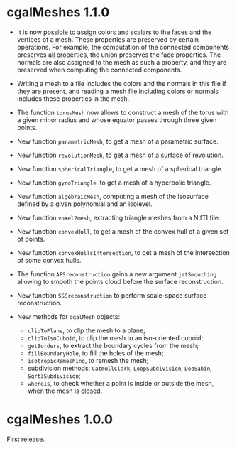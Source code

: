 # cgalMeshes 1.1.0

- It is now possible to assign colors and scalars to the faces and the vertices of a mesh. These properties are preserved by certain operations. For example, the computation of the connected components preserves all properties, the union preserves the face properties. The normals are also assigned to the mesh as such a property, and they are preserved when computing the connected components.

- Writing a mesh to a file includes the colors and the normals in this file if they are present, and reading a mesh file including colors or normals includes these properties in the mesh. 

- The function `torusMesh` now allows to construct a mesh of the torus with a given minor radius and whose equator passes through three given points.

- New function `parametricMesh`, to get a mesh of a parametric surface.

- New function `revolutionMesh`, to get a mesh of a surface of revolution.

- New function `sphericalTriangle`, to get a mesh of a spherical triangle.

- New function `gyroTriangle`, to get a mesh of a hyperbolic triangle.

- New function `algebraicMesh`, computing a mesh of the isosurface defined by a given polynomial and an isolevel.

- New function `voxel2mesh`, extracting triangle meshes from a NifTI file.

- New function `convexHull`, to get a mesh of the convex hull of a given set of points.

- New function `convexHullsIntersection`, to get a mesh of the intersection of some convex hulls.

- The function `AFSreconstruction` gains a new argument `jetSmoothing` allowing to smooth the points cloud before the surface reconstruction.

- New function `SSSreconstruction` to perform scale-space surface reconstruction.

- New methods for `cgalMesh` objects:
  * `clipToPlane`, to clip the mesh to a plane;
  * `clipToIsoCuboid`, to clip the mesh to an iso-oriented cuboid;
  * `getBorders`, to extract the boundary cycles from the mesh;
  * `fillBoundaryHole`, to fill the holes of the mesh;
  * `isotropicRemeshing`, to remesh the mesh;
  * subdivision methods: `CatmullClark`, `LoopSubdivision`, `DooSabin`, `Sqrt3Subdivision`;
  * `whereIs`, to check whether a point is inside or outside the mesh, when the mesh is closed.


# cgalMeshes 1.0.0

First release.
